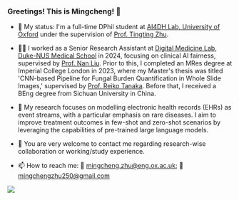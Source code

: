 ### Greetings! This is Mingcheng! 👋
- :office: My status: I'm a full-time DPhil student at [AI4DH Lab, University of Oxford](https://eng.ox.ac.uk/ai4dh/) under the supervision of [Prof. Tingting Zhu](https://eng.ox.ac.uk/people/tingting-zhu/).
  
- :man_student: I worked as a Senior Research Assistant at [Digital Medicine Lab, Duke-NUS Medical School](https://blog.nus.edu.sg/liunan/) in 2024, focusing on clinical AI fairness, supervised by [Prof. Nan Liu](https://www.duke-nus.edu.sg/directory/detail/liu-nan). Prior to this, I completed an MRes degree at Imperial College London in 2023, where my Master's thesis was titled 'CNN-based Pipeline for Fungal Burden Quantification in Whole Slide Images,' supervised by [Prof. Reiko Tanaka](https://www.imperial.ac.uk/people/r.tanaka). Before that, I received a BEng degree from Sichuan University in China.
  
- 🌱 My research focuses on modelling electronic health records (EHRs) as event streams, with a particular emphasis on rare diseases. I aim to improve treatment outcomes in few-shot and zero-shot scenarios by leveraging the capabilities of pre-trained large language models.
  
- 💬 You are very welcome to contact me regarding research-wise collaboration or working/study experience.
  
- :mailbox: How to reach me: :email: mingcheng.zhu@eng.ox.ac.uk; :email: mingchengzhu250@gmail.com

![](https://github-readme-stats.vercel.app/api?username=JasonZuu)
